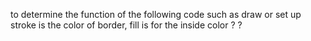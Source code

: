 to determine the function of the following code such as draw or set up
stroke is the color of border, fill is for the inside color
?
?
